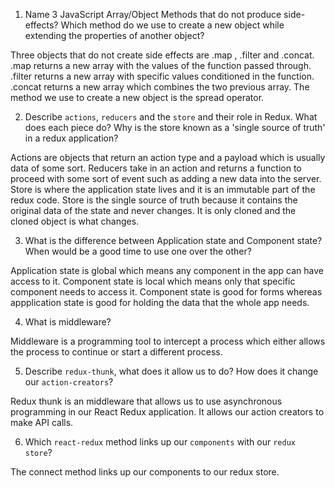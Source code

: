 1.  Name 3 JavaScript Array/Object Methods that do not produce side-effects? Which method do we use to create a new object while extending the properties of another object?

Three objects that do not create side effects are .map , .filter and .concat. .map returns a new array with the values  of the function passed through. .filter returns a new array with specific values conditioned in the function. .concat returns a new array which combines the two previous array. The method we use to create a new object is the spread operator.

2.  Describe `actions`, `reducers` and the `store` and their role in Redux. What does each piece do? Why is the store known as a 'single source of truth' in a redux application?

Actions are objects that return an action type and a payload which is usually data of some sort. Reducers take in an action and returns a function to proceed with some sort of event such as adding a new data into the server.  Store is where the application state lives and it is an immutable part of the redux code. Store is the single source of truth because it contains the original data of the state and never changes. It is only cloned and the cloned object is what changes.

3.  What is the difference between Application state and Component state? When would be a good time to use one over the other?

Application state is global which means any component in the app can have access to it. Component state is local which means only that specific component needs to access it. Component state is good for forms whereas appplication state is good for holding the data that the whole app needs.

4.  What is middleware?

Middleware is a programming tool to intercept a process which either allows the process to continue or start a different process.

5.  Describe `redux-thunk`, what does it allow us to do? How does it change our `action-creators`?

Redux thunk is an middleware that allows us to use asynchronous programming in our React Redux application. It allows our action creators to make API calls.

6.  Which `react-redux` method links up our `components` with our `redux store`?

The connect method links up our components to our redux store.
